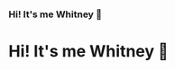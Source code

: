 ### Hi! It's me Whitney 👋 
<h1>Hi! It's me Whitney 👋 </h1>
<!--
**whitneyjsf/whitneyjsf** is a ✨ _special_ ✨ repository because its `README.md` (this file) appears on your GitHub profile.

Here are some ideas to get you started:

- 🔭 I’m currently working on ...
- 🌱 I’m currently learning ...
- 👯 I’m looking to collaborate on ...
- 🤔 I’m looking for help with ...
- 💬 Ask me about ...
- 📫 How to reach me: ...
- 😄 Pronouns: ...
- ⚡ Fun fact: ...
-->
<div id="header" align="center">
  <img src="https://media.giphy.com/media/UZQCbV4OW1mXdHJNPS/giphy.gif" width="300"/>
</div>
